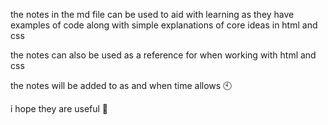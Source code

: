 the notes in the md file can be used to aid with learning as they have examples of code along with simple explanations of core ideas in html and css

the notes can also be used as a reference for when working with html and css

the notes will be added to as and when time allows 🕙

i hope they are useful 🙂

